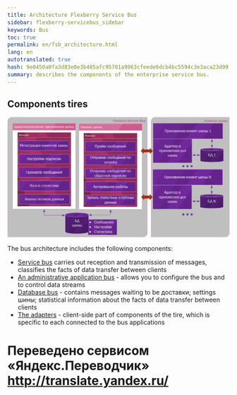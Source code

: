 ```yaml
--- 
title: Architecture Flexberry Service Bus 
sidebar: flexberry-servicebus_sidebar 
keywords: Bus 
toc: true 
permalink: en/fsb_architecture.html 
lang: en 
autotranslated: true 
hash: 9e0450a0fa3d83e0e3b485afc95701a9963cfeede6dcb4bc5594c3e3aca23d99 
summary: describes the components of the enterprise service bus. 
--- 
```


## Components tires 

![](/images/pages/products/flexberry-servicebus/architecture/fsb-architecture.png) 

The bus architecture includes the following components: 
* [Service bus](fsb_service.html) carries out reception and transmission of messages, classifies the facts of data transfer between clients 
* [An administrative application bus](fsb_editor.html) - allows you to configure the bus and to control data streams 
* [Database bus](fsb_database.html) - contains messages waiting to be доставки; settings шины; statistical information about the facts of data transfer between clients 
* [The adapters](fsb_adapters.html) - client-side part of components of the tire, which is specific to each connected to the bus applications 




 # Переведено сервисом «Яндекс.Переводчик» http://translate.yandex.ru/